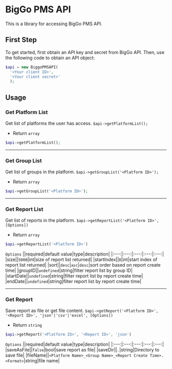 # BigGo PMS API

This is a library for accessing BigGo PMS API.

## First Step

To get started, first obtain an API key and secret from BigGo API. Then, use the following code to obtain an API object:
```php
$api = new BiggoPMSAPI(
  '<Your client ID>',
  '<Your client secret>'
  );

```

## Usage

### Get Platform List
Get list of platforms the user has access.
`$api->getPlatformList();`

* Return `array`

```php
$api->getPlatformList();
```
---

### Get Group List
Get list of groups in the platform.
`$api->getGroupList('<Platform ID>');`

* Return `array`

```php
$api->getGroupList('<Platform ID>');
```
---

### Get Report List
Get list of reports in the platform.
`$api->getReportList('<Platform ID>', [Options])`

* Return `array`

```php
$api->getReportList('<Platform ID>')
```
`Options`
||required|default value|type|description|
|:---:|:---:|:---:|:---:|:---:|
|size||`5000`|int|size of report list returned|
|startIndex||`0`|int|start index of report list returned|
|sort||`desc`|`asc`\|`desc`|sort order based on report create time|
|groupID||`undefined`|string|filter report list by group ID|
|startDate||`undefined`|string|filter report list by report create time|
|endDate||`undefined`|string|filter report list by report create time|

---

### Get Report
Save report as file or get file content.
`$api->getReport('<Platform ID>', '<Report ID>', 'json'|'csv'|'excel', [Options])`

* Return `string`

```php
$api->getReport('<Platform ID>', '<Report ID>', 'json')
```
`Options`
||required|default value|type|description|
|:---:|:---:|:---:|:---:|:---:|
|saveAsFile||`false`|bool|save report as file|
|saveDir||`.`|string|Directory to save file|
|fileName||`<Platform Name>_<Group Name>_<Report Create Time>.<Format>`|string|file name|
